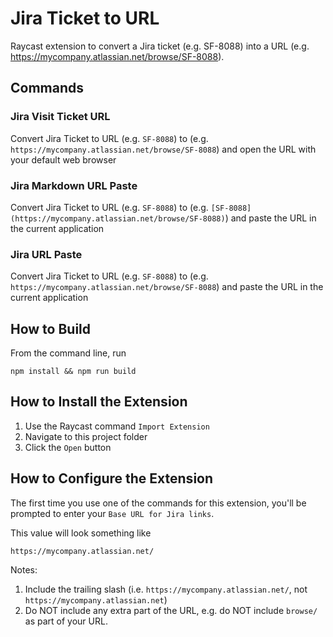 # Jira Ticket to URL

Raycast extension to convert a Jira ticket (e.g. SF-8088) into a URL (e.g. https://mycompany.atlassian.net/browse/SF-8088).

## Commands

### Jira Visit Ticket URL

Convert Jira Ticket to URL (e.g. `SF-8088`) to (e.g. `https://mycompany.atlassian.net/browse/SF-8088`) and open the URL with your default web browser

### Jira Markdown URL Paste

Convert Jira Ticket to URL (e.g. `SF-8088`) to (e.g. `[SF-8088](https://mycompany.atlassian.net/browse/SF-8088)`) and paste the URL in the current application

### Jira URL Paste

Convert Jira Ticket to URL (e.g. `SF-8088`) to (e.g. `https://mycompany.atlassian.net/browse/SF-8088`) and paste the URL in the current application

## How to Build

From the command line, run

```
npm install && npm run build
```

## How to Install the Extension

1. Use the Raycast command `Import Extension`
2. Navigate to this project folder
3. Click the `Open` button

## How to Configure the Extension

The first time you use one of the commands for this extension, you'll be prompted to enter your `Base URL for Jira links`.

This value will look something like

```
https://mycompany.atlassian.net/
```

Notes:

1. Include the trailing slash (i.e. `https://mycompany.atlassian.net/`, not `https://mycompany.atlassian.net`)
2. Do NOT include any extra part of the URL, e.g. do NOT include `browse/` as part of your URL.
